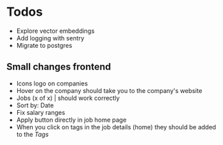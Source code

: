 # Todos

- Explore vector embeddings
- Add logging with sentry
- Migrate to postgres

## Small changes frontend

- Icons logo on companies
- Hover on the company should take you to the company's website
- Jobs (x of x) | should work correctly
- Sort by: Date
- Fix salary ranges
- Apply button directly in job home page
- When you click on tags in the job details (home) they should be added to the _Tags_
